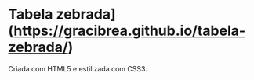 # Tabela zebrada](https://gracibrea.github.io/tabela-zebrada/)

Criada com HTML5 e estilizada com CSS3.
 
